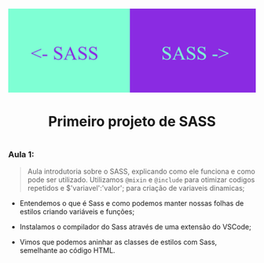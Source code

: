 ![Alt text](img/readme-imgs/SASS%20projeto.png)
<h1 align="center">Primeiro projeto de SASS<h1>


### Aula 1:
> Aula introdutoria sobre o SASS, explicando como ele funciona e como pode ser utilizado. Utilizamos `@mixin` e `@include` para otimizar codigos repetidos e $'variavel':'valor'; para criação de variaveis dinamicas;

- Entendemos o que é Sass e como podemos manter nossas folhas de estilos criando variáveis e funções;

- Instalamos o compilador do Sass através de uma extensão do VSCode;

- Vimos que podemos aninhar as classes de estilos com Sass, semelhante ao código HTML.